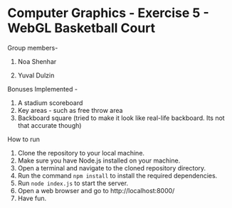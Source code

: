 # Computer Graphics - Exercise 5 - WebGL Basketball Court

Group members- 

1. Noa Shenhar

2. Yuval Dulzin


Bonuses Implemented - 
1. A stadium scoreboard 
2. Key areas - such as free throw area
3. Backboard square (tried to make it look like real-life backboard. Its not that accurate though)

How to run
1. Clone the repository to your local machine.
2. Make sure you have Node.js installed on your machine.
3. Open a terminal and navigate to the cloned repository directory.
4. Run the command `npm install` to install the required dependencies.
5. Run `node index.js` to start the server.
6. Open a web browser and go to http://localhost:8000/
7. Have fun. 